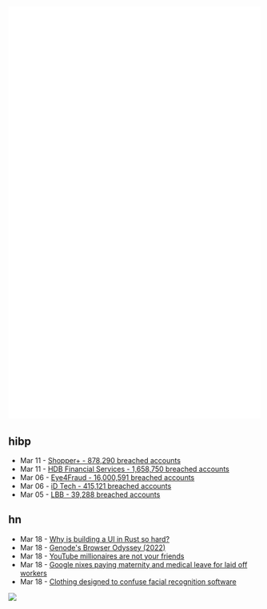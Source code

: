 ![Metrics](https://raw.githubusercontent.com/phixion/phixion/master/metrics.svg)

## hibp

<!--
for https://github.com/phixion/phixion/blob/main/.github/workflows/feeds.yml
-->
<!--START_SECTION:haveibeenpwnd-->
- Mar 11 - [Shopper+ - 878,290 breached accounts](https://haveibeenpwned.com/PwnedWebsites#ShopperPlus)
- Mar 11 - [HDB Financial Services - 1,658,750 breached accounts](https://haveibeenpwned.com/PwnedWebsites#HDBFinancialServices)
- Mar 06 - [Eye4Fraud - 16,000,591 breached accounts](https://haveibeenpwned.com/PwnedWebsites#Eye4Fraud)
- Mar 06 - [iD Tech - 415,121 breached accounts](https://haveibeenpwned.com/PwnedWebsites#iDTech)
- Mar 05 - [LBB - 39,288 breached accounts](https://haveibeenpwned.com/PwnedWebsites#LBB)
<!--END_SECTION:haveibeenpwnd-->

## hn

<!--
for https://github.com/phixion/phixion/blob/main/.github/workflows/feeds.yml
-->
<!--START_SECTION:hn-->
- Mar 18 - [Why is building a UI in Rust so hard?](https://www.warp.dev/blog/why-is-building-a-ui-in-rust-so-hard)
- Mar 18 - [Genode&#x27;s Browser Odyssey (2022)](https://genodians.org/nfeske/2022-01-27-browser-odyssey)
- Mar 18 - [YouTube millionaires are not your friends](https://www.vox.com/culture/23640192/sebastian-ghiorghiu-youtube-hustle-gurus-passive-income-dropshipping)
- Mar 18 - [Google nixes paying maternity and medical leave for laid off workers](https://www.cnbc.com/2023/03/17/google-nixes-paying-out-rest-of-medical-leave-for-laid-off-employees.html)
- Mar 18 - [Clothing designed to confuse facial recognition software](https://www.capable.design)
<!--END_SECTION:hn-->

<!--
for https://yhype.me
-->
![](https://hit.yhype.me/github/profile?user_id=13013670)
